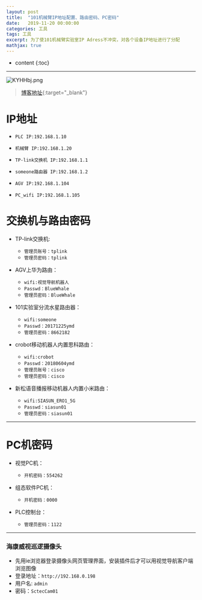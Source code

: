 ```yaml
---
layout: post
title:  "101机械臂IP地址配置、路由密码、PC密码"
date:   2019-11-20 00:00:00
categories: 工具
tags: 工具
excerpt: 为了使101机械臂实验室IP Adress不冲突，对各个设备IP地址进行了分配
mathjax: true
---
```

* content
{:toc}
---

![KYHHbj.png](https://s2.ax1x.com/2019/10/23/KYHHbj.png)



> [博客地址](https://dufaxing.com){:target="_blank"}

# IP地址

- `PLC IP:192.168.1.10`  

- `机械臂 IP:192.168.1.20` 

- `TP-link交换机 IP:192.168.1.1` 

- `someone路由器 IP:192.168.1.2` 

- `AGV IP:192.168.1.104` 

- `PC_wifi IP:192.168.1.105` 


# 交换机与路由密码

- TP-link交换机:
    - `管理员账号：tplink`
    - `管理员密码：tplink`

- AGV上华为路由：
    - `wifi:视觉导航机器人 `
    - `Passwd：BlueWhale`
    - `管理员密码：BlueWhale`

- 101实验室分流水星路由器：
    - `wifi:someone `
    - `Passwd：20171225ymd`
    - `管理员密码：8662182`

- crobot移动机器人内置思科路由：
    - `wifi:crobot `
    - `Passwd：20180604ymd`
    - `管理员账号：cisco`
    - `管理员密码：cisco`

- 新松语音播报移动机器人内置小米路由：
    - `wifi:SIASUN_ERO1_5G `
    - `Passwd：siasun01`
    - `管理员密码：siasun01`

---

# PC机密码

- 视觉PC机：
    - `开机密码：554262`

- 组态软件PC机：
    - `开机密码：0000`

- PLC控制台：
    - `管理员密码：1122`


---

### 海康威视巡逻摄像头

- 先用ie浏览器登录摄像头网页管理界面，安装插件后才可以用视觉导航客户端浏览图像
- 登录地址：`http://192.168.0.198`
- 用户名: `admin`
- 密码：`SctecCam01`
